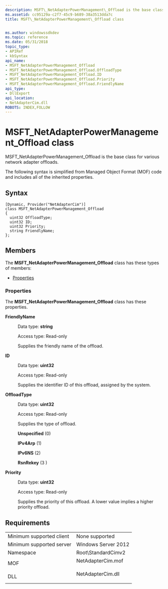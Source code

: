 ```yaml
---
description: MSFT\_NetAdapterPowerManagement\_Offload is the base class for various network adapter offloads.
ms.assetid: cc95129a-c2f7-45c9-b689-38a3513dda7c
title: MSFT\_NetAdapterPowerManagement\_Offload class


ms.author: windowssdkdev
ms.topic: reference
ms.date: 05/31/2018
topic_type: 
- APIRef
- kbSyntax
api_name: 
- MSFT_NetAdapterPowerManagement_Offload
- MSFT_NetAdapterPowerManagement_Offload.OffloadType
- MSFT_NetAdapterPowerManagement_Offload.ID
- MSFT_NetAdapterPowerManagement_Offload.Priority
- MSFT_NetAdapterPowerManagement_Offload.FriendlyName
api_type: 
- DllExport
api_location: 
- NetAdapterCim.dll
ROBOTS: INDEX,FOLLOW
---
```


# MSFT\_NetAdapterPowerManagement\_Offload class

MSFT\_NetAdapterPowerManagement\_Offload is the base class for various network adapter offloads.

The following syntax is simplified from Managed Object Format (MOF) code and includes all of the inherited properties.

## Syntax

``` syntax
[Dynamic, Provider("NetAdapterCim")]
class MSFT_NetAdapterPowerManagement_Offload
{
  uint32 OffloadType;
  uint32 ID;
  uint32 Priority;
  string FriendlyName;
};
```

## Members

The **MSFT\_NetAdapterPowerManagement\_Offload** class has these types of members:

-   [Properties](#properties)

### Properties

The **MSFT\_NetAdapterPowerManagement\_Offload** class has these properties.

<dl> <dt>

**FriendlyName**
</dt> <dd> <dl> <dt>

Data type: **string**
</dt> <dt>

Access type: Read-only
</dt> </dl>

Supplies the friendly name of the offload.

</dd> <dt>

**ID**
</dt> <dd> <dl> <dt>

Data type: **uint32**
</dt> <dt>

Access type: Read-only
</dt> </dl>

Supplies the identifier ID of this offload, assigned by the system.

</dd> <dt>

**OffloadType**
</dt> <dd> <dl> <dt>

Data type: **uint32**
</dt> <dt>

Access type: Read-only
</dt> </dl>

Supplies the type of offload.

<dl> <dt>

<span id="Unspecified"></span><span id="unspecified"></span><span id="UNSPECIFIED"></span>**Unspecified** (0)
</dt> <dt>

<span id="IPv4Arp"></span><span id="ipv4arp"></span><span id="IPV4ARP"></span>**IPv4Arp** (1)
</dt> <dt>

<span id="IPv6NS"></span><span id="ipv6ns"></span><span id="IPV6NS"></span>**IPv6NS** (2)
</dt> <dt>

<span id="RsnRekey_"></span><span id="rsnrekey_"></span><span id="RSNREKEY_"></span>**RsnRekey** (3 )
</dt> </dl>

</dd> <dt>

**Priority**
</dt> <dd> <dl> <dt>

Data type: **uint32**
</dt> <dt>

Access type: Read-only
</dt> </dl>

Supplies the priority of this offload. A lower value implies a higher priority offload.

</dd> </dl>

## Requirements



|                                     |                                                                                              |
|-------------------------------------|----------------------------------------------------------------------------------------------|
| Minimum supported client<br/> | None supported<br/>                                                                    |
| Minimum supported server<br/> | Windows Server 2012<br/>                                                               |
| Namespace<br/>                | Root\\StandardCimv2<br/>                                                               |
| MOF<br/>                      | <dl> <dt>NetAdapterCim.mof</dt> </dl> |
| DLL<br/>                      | <dl> <dt>NetAdapterCim.dll</dt> </dl> |



 

 




